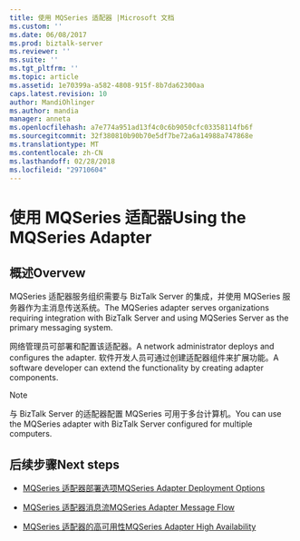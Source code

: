 ```yaml
---
title: 使用 MQSeries 适配器 |Microsoft 文档
ms.custom: ''
ms.date: 06/08/2017
ms.prod: biztalk-server
ms.reviewer: ''
ms.suite: ''
ms.tgt_pltfrm: ''
ms.topic: article
ms.assetid: 1e70399a-a582-4808-915f-8b7da62300aa
caps.latest.revision: 10
author: MandiOhlinger
ms.author: mandia
manager: anneta
ms.openlocfilehash: a7e774a951ad13f4c0c6b9050cfc03358114fb6f
ms.sourcegitcommit: 32f380810b90b70e5df7be72a6a14988a747868e
ms.translationtype: MT
ms.contentlocale: zh-CN
ms.lasthandoff: 02/28/2018
ms.locfileid: "29710604"
---
```

# <a name="using-the-mqseries-adapter"></a><span data-ttu-id="22e76-102">使用 MQSeries 适配器</span><span class="sxs-lookup"><span data-stu-id="22e76-102">Using the MQSeries Adapter</span></span>

## <a name="overvew"></a><span data-ttu-id="22e76-103">概述</span><span class="sxs-lookup"><span data-stu-id="22e76-103">Overvew</span></span>
<span data-ttu-id="22e76-104">MQSeries 适配器服务组织需要与 BizTalk Server 的集成，并使用 MQSeries 服务器作为主消息传送系统。</span><span class="sxs-lookup"><span data-stu-id="22e76-104">The MQSeries adapter serves organizations requiring integration with BizTalk Server and using MQSeries Server as the primary messaging system.</span></span>  
  
 <span data-ttu-id="22e76-105">网络管理员可部署和配置该适配器。</span><span class="sxs-lookup"><span data-stu-id="22e76-105">A network administrator deploys and configures the adapter.</span></span> <span data-ttu-id="22e76-106">软件开发人员可通过创建适配器组件来扩展功能。</span><span class="sxs-lookup"><span data-stu-id="22e76-106">A software developer can extend the functionality by creating adapter components.</span></span>  
  
> [!NOTE]
>  <span data-ttu-id="22e76-107">与 BizTalk Server 的适配器配置 MQSeries 可用于多台计算机。</span><span class="sxs-lookup"><span data-stu-id="22e76-107">You can use the MQSeries adapter with BizTalk Server configured for multiple computers.</span></span>  
  
## <a name="next-steps"></a><span data-ttu-id="22e76-108">后续步骤</span><span class="sxs-lookup"><span data-stu-id="22e76-108">Next steps</span></span>
  
-   [<span data-ttu-id="22e76-109">MQSeries 适配器部署选项</span><span class="sxs-lookup"><span data-stu-id="22e76-109">MQSeries Adapter Deployment Options</span></span>](../core/mqseries-adapter-deployment-options.md)  
  
-   [<span data-ttu-id="22e76-110">MQSeries 适配器消息流</span><span class="sxs-lookup"><span data-stu-id="22e76-110">MQSeries Adapter Message Flow</span></span>](../core/mqseries-adapter-message-flow.md)  
  
-   [<span data-ttu-id="22e76-111">MQSeries 适配器的高可用性</span><span class="sxs-lookup"><span data-stu-id="22e76-111">MQSeries Adapter High Availability</span></span>](../core/mqseries-adapter-high-availability.md)
